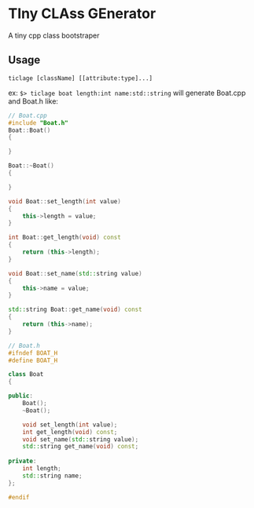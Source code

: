 TIny CLAss GEnerator
====================

A tiny cpp class bootstraper

## Usage
`ticlage [className] [[attribute:type]...]`

ex: `$> ticlage boat length:int name:std::string` will generate Boat.cpp and Boat.h like:
```c++
// Boat.cpp
#include "Boat.h"
Boat::Boat()
{

}

Boat::~Boat()
{

}

void Boat::set_length(int value)
{
	this->length = value;
}

int Boat::get_length(void) const
{
	return (this->length);
}

void Boat::set_name(std::string value)
{
	this->name = value;
}

std::string Boat::get_name(void) const
{
	return (this->name);
}
```

```c++
// Boat.h
#ifndef BOAT_H
#define BOAT_H

class Boat
{

public:
	Boat();
	~Boat();

	void set_length(int value);
	int get_length(void) const;
	void set_name(std::string value);
	std::string get_name(void) const;
	
private:
	int length;
	std::string name;
};

#endif
```
